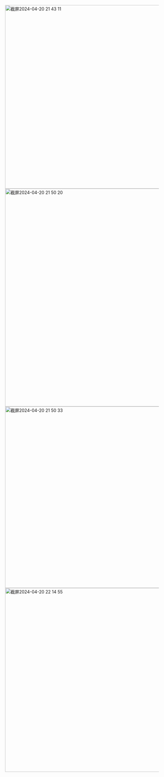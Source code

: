 <img width="600" alt="截屏2024-04-20 21 43 11" src="https://github.com/xkong-study/reggie_delivery_note/assets/100473178/32b604ae-0abf-447e-9a6e-cb41160ec5c5">

<img width="712" alt="截屏2024-04-20 21 50 20" src="https://github.com/xkong-study/reggie_delivery_note/assets/100473178/40571868-5637-4041-9e7b-a8e212076abc">

<img width="593" alt="截屏2024-04-20 21 50 33" src="https://github.com/xkong-study/reggie_delivery_note/assets/100473178/d6b3a73e-8968-4de5-918d-c804474310a9">

<img width="601" alt="截屏2024-04-20 22 14 55" src="https://github.com/xkong-study/reggie_delivery_note/assets/100473178/ebce3f70-6504-4163-a79b-7256ea93768e">
